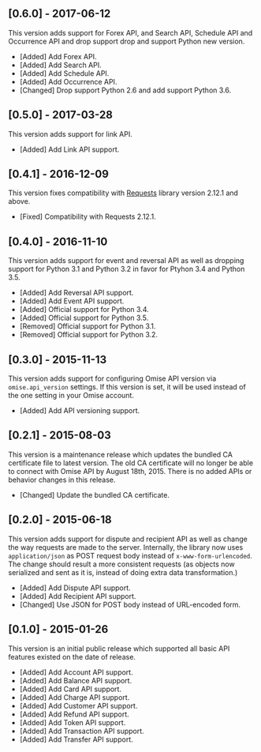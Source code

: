 ## [0.6.0] - 2017-06-12

This version adds support for Forex API, and Search API, Schedule API and Occurrence API and drop support drop and support Python new version.

* [Added] Add Forex API.
* [Added] Add Search API.
* [Added] Add Schedule API.
* [Added] Add Occurrence API.
* [Changed] Drop support Python 2.6 and add support Python 3.6.

## [0.5.0] - 2017-03-28

This version adds support for link API.

* [Added] Add Link API support.

## [0.4.1] - 2016-12-09

This version fixes compatibility with [Requests](https://github.com/kennethreitz/requests/) library version 2.12.1 and above.

* [Fixed] Compatibility with Requests 2.12.1.

## [0.4.0] - 2016-11-10

This version adds support for event and reversal API as well as dropping support for Python 3.1 and Python 3.2 in favor for Ptyhon 3.4 and Python 3.5.

* [Added] Add Reversal API support.
* [Added] Add Event API support.
* [Added] Official support for Python 3.4.
* [Added] Official support for Python 3.5.
* [Removed] Official support for Python 3.1.
* [Removed] Official support for Python 3.2.

## [0.3.0] - 2015-11-13

This version adds support for configuring Omise API version via `omise.api_version` settings. If this version is set, it will be used instead of the one setting in your Omise account.

* [Added] Add API versioning support.

## [0.2.1] - 2015-08-03

This version is a maintenance release which updates the bundled CA certificate file to latest version. The old CA certificate will no longer be able to connect with Omise API by August 18th, 2015. There is no added APIs or behavior changes in this release.

- [Changed] Update the bundled CA certificate.

## [0.2.0] - 2015-06-18

This version adds support for dispute and recipient API as well as change the way requests are made to the server. Internally, the library now uses `application/json` as POST request body instead of `x-www-form-urlencoded`. The change should result a more consistent requests (as objects now serialized and sent as it is, instead of doing extra data transformation.)

- [Added] Add Dispute API support.
- [Added] Add Recipient API support.
- [Changed] Use JSON for POST body instead of URL-encoded form.

## [0.1.0] - 2015-01-26

This version is an initial public release which supported all basic API features existed on the date of release.

- [Added] Add Account API support.
- [Added] Add Balance API support.
- [Added] Add Card API support.
- [Added] Add Charge API support.
- [Added] Add Customer API support.
- [Added] Add Refund API support.
- [Added] Add Token API support.
- [Added] Add Transaction API support.
- [Added] Add Transfer API support.
